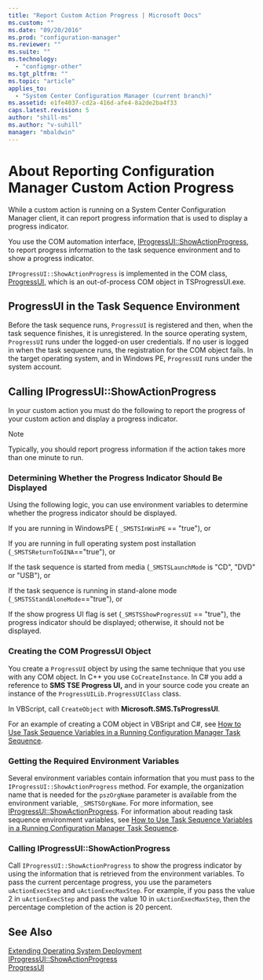 ```yaml
---
title: "Report Custom Action Progress | Microsoft Docs"
ms.custom: ""
ms.date: "09/20/2016"
ms.prod: "configuration-manager"
ms.reviewer: ""
ms.suite: ""
ms.technology:
  - "configmgr-other"
ms.tgt_pltfrm: ""
ms.topic: "article"
applies_to:
  - "System Center Configuration Manager (current branch)"
ms.assetid: e1fe4037-cd2a-416d-afe4-8a2de2ba4f33
caps.latest.revision: 5
author: "shill-ms"
ms.author: "v-suhill"
manager: "mbaldwin"
---
```

# About Reporting Configuration Manager Custom Action Progress
While a custom action is running on a System Center Configuration Manager client, it can report progress information that is used to display a progress indicator.  

 You use the COM automation interface, [IProgressUI::ShowActionProgress](../../develop/reference/core/clients/client-classes/iprogressui--showactionprogress-method.md), to report progress information to the task sequence environment and to show a progress indicator.  

 `IProgressUI::ShowActionProgress` is implemented in the COM class, [ProgressUI](../../develop/reference/core/clients/client-classes/progressui-client-com-automation-class.md), which is an out-of-process COM object in TSProgressUI.exe.  

## ProgressUI in the Task Sequence Environment  
 Before the task sequence runs, `ProgressUI` is registered and then, when the task sequence finishes, it is unregistered. In the source operating system, `ProgressUI` runs under the logged-on user credentials. If no user is logged in when the task sequence runs, the registration for the COM object fails. In the target operating system, and in Windows PE, `ProgressUI` runs under the system account.  

## Calling IProgressUI::ShowActionProgress  
 In your custom action you must do the following to report the progress of your custom action and display a progress indicator.  

> [!NOTE]
>  Typically, you should report progress information if the action takes more than one minute to run.  

### Determining Whether the Progress Indicator Should Be Displayed  
 Using the following logic, you can use environment variables to determine whether the progress indicator should be displayed.  

 If you are running in WindowsPE ( `_SMSTSInWinPE` == "true"), or  

 If you are running in full operating system post installation (`_SMSTSReturnToGINA`=="true"), or  

 If the task sequence is started from media (`_SMSTSLaunchMode` is "CD", "DVD" or "USB"), or  

 If the task sequence is running in stand-alone mode (`_SMSTSStandAloneMode`=="true"), or  

 If the show progress UI flag is set (`_SMSTSShowProgressUI` == "true"), the progress indicator should be displayed; otherwise, it should not be displayed.  

### Creating the COM ProgressUI Object  
 You create a `ProgressUI` object by using the same technique that you use with any COM object. In C++ you use `CoCreateInstance`. In C# you add a reference to **SMS TSE Progress UI,** and in your source code you create an instance of the `ProgressUILib.ProgressUIClass` class.  

 In VBScript, call `CreateObject` with **Microsoft.SMS.TsProgressUI**.  

 For an example of creating a COM object in VBSript and C#, see [How to Use Task Sequence Variables in a Running Configuration Manager Task Sequence](../../develop/osd/how-to-specify-the-supported-platforms-for-a-driver.md).  

### Getting the Required Environment Variables  
 Several environment variables contain information that you must pass to the `IProgressUI::ShowActionProgress` method. For example, the organization name that is needed for the `pszOrgName` parameter is available from the environment variable, `_SMSTSOrgName`. For more information, see [IProgressUI::ShowActionProgress](../../develop/reference/core/clients/client-classes/iprogressui--showactionprogress-method.md). For information about reading task sequence environment variables, see [How to Use Task Sequence Variables in a Running Configuration Manager Task Sequence](../../develop/osd/how-to-use-task-sequence-variables-in-a-running-task-sequence.md).  

### Calling IProgressUI::ShowActionProgress  
 Call `IProgressUI::ShowActionProgress` to show the progress indicator by using the information that is retrieved from the environment variables. To pass the current percentage progress, you use the parameters `uActionExecStep` and `uActionExecMaxStep`. For example, if you pass the value 2 in `uActionExecStep` and pass the value 10 in `uActionExecMaxStep`, then the percentage completion of the action is 20 percent.  

## See Also  
 [Extending Operating System Deployment](../../develop/osd/extending-operating-system-deployment.md)   
 [IProgressUI::ShowActionProgress](../../develop/reference/core/clients/client-classes/iprogressui--showactionprogress-method.md)   
 [ProgressUI](../../develop/reference/core/clients/client-classes/progressui-client-com-automation-class.md)
